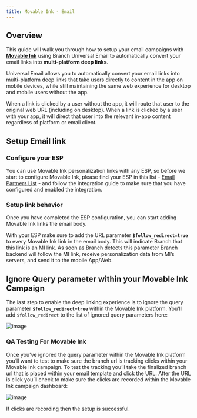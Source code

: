 ```yaml
---
title: Movable Ink - Email
---
```

## Overview

This guide will walk you through how to setup your email campaigns with **[Movable Ink](https://movableink.com)** using Branch Universal Email to automatically convert your email links into **multi-platform deep links**.

Universal Email allows you to automatically convert your email links into multi-platform deep links that take users directly to content in the app on mobile devices, while still maintaining the same web experience for desktop and mobile users without the app.

When a link is clicked by a user without the app, it will route that user to the original web URL (including on desktop). When a link is clicked by a user with your app, it will direct that user into the relevant in-app content regardless of platform or email client.

## Setup Email link

### Configure your ESP

You can use Movable Ink personalization links with any ESP, so before we start to configure Movable Ink, please find your ESP in this list - [Email Partners List](https://docs.branch.io/emails/email-partners-list/) - and follow the integration guide to make sure that you have configured and enabled the integration.

### Setup link behavior

Once you have completed the ESP configuration, you can start adding Movable Ink links the email body.

With your ESP make sure to add the URL parameter **`$follow_redirect=true`** to every Movable Ink link in the email body. This will indicate Branch that this link is an MI link. As soon as Branch detects this parameter Branch backend will follow the MI link, receive personalization data from MI’s servers, and send it to the mobile App/Web.

## Ignore Query parameter within your Movable Ink Campaign

The last step to enable the deep linking experience is to ignore the query parameter **`$follow_redirect=true`** within the Movable Ink platform.  You’ll add `$follow_redirect` to the list of ignored query parameters here:

![image](/_assets/img/pages/email/movable-ink/movable-ink-email1.png)

### QA Testing For Movable Ink

Once you’ve ignored the query parameter within the Movable Ink platform you’ll want to test to make sure the branch url is tracking clicks within your Movable Ink campaign. To test the tracking you’ll take the finalized branch url that is placed within your email template and click the URL.  After the URL is click you’ll check to make sure the clicks are recorded within the Movable Ink campaign dashboard:

![image](/_assets/img/pages/email/movable-ink/movable-ink-email2.png)

If clicks are recording then the setup is successful.
